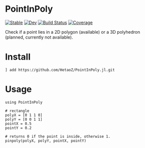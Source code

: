 # PointInPoly

[![Stable](https://img.shields.io/badge/docs-stable-blue.svg)](https://HetaoZ.github.io/PointInPoly.jl/stable)
[![Dev](https://img.shields.io/badge/docs-dev-blue.svg)](https://HetaoZ.github.io/PointInPoly.jl/dev)
[![Build Status](https://github.com/HetaoZ/PointInPoly.jl/workflows/CI/badge.svg)](https://github.com/HetaoZ/PointInPoly.jl/actions)
[![Coverage](https://codecov.io/gh/HetaoZ/PointInPoly.jl/branch/master/graph/badge.svg)](https://codecov.io/gh/HetaoZ/PointInPoly.jl)

Check if a point lies in a 2D polygon (available) or a 3D polyhedron (planned, currently not available).

# Install
```
] add https://github.com/HetaoZ/PointInPoly.jl.git
```

# Usage
```
using PointInPoly

# rectangle
polyX = [0 1 1 0]
polyY = [0 0 1 1]
pointX = 0.5
pointY = 0.2

# returns 0 if the point is inside, otherwise 1.
pinpoly(polyX, polyY, pointX, pointY)
```
